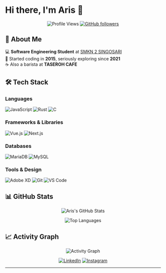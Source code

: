 # Hi there, I'm **Aris** 👋

<div align="center">

![Profile Views](https://komarev.com/ghpvc/?username=Witthayanuraks&color=blue)
[![GitHub followers](https://img.shields.io/github/followers/Witthayanuraks?label=Follow&style=social)](https://github.com/Witthayanuraks)

</div>

## 🚀 About Me

💻 **Software Engineering Student** at [SMKN 2 SINGOSARI](https://www.smkn2singosari.sch.id)  
🚀 Started coding in **2015**, seriously exploring since **2021**  
☕ Also a barista at **TASEROH CAFE**  

## 🛠️ Tech Stack

### Languages
![JavaScript](https://img.shields.io/badge/JavaScript-F7DF1E?style=for-the-badge&logo=javascript&logoColor=black)
![Rust](https://img.shields.io/badge/Rust-000000?style=for-the-badge&logo=rust&logoColor=white)
![C](https://img.shields.io/badge/C-00599C?style=for-the-badge&logo=c&logoColor=white)

### Frameworks & Libraries
![Vue.js](https://img.shields.io/badge/Vue.js-35495E?style=for-the-badge&logo=vue.js&logoColor=4FC08D)
![Next.js](https://img.shields.io/badge/Next.js-000000?style=for-the-badge&logo=next.js&logoColor=white)

### Databases
![MariaDB](https://img.shields.io/badge/MariaDB-003545?style=for-the-badge&logo=mariadb&logoColor=white)
![MySQL](https://img.shields.io/badge/MySQL-4479A1?style=for-the-badge&logo=mysql&logoColor=white)

### Tools & Design
![Adobe XD](https://img.shields.io/badge/Adobe%20XD-470137?style=for-the-badge&logo=Adobe%20XD&logoColor=FF61F6)
![Git](https://img.shields.io/badge/Git-F05032?style=for-the-badge&logo=git&logoColor=white)
![VS Code](https://img.shields.io/badge/VS%20Code-007ACC?style=for-the-badge&logo=visual-studio-code&logoColor=white)

## 📊 GitHub Stats

<div align="center">

![Aris's GitHub Stats](https://github-readme-stats.vercel.app/api?username=Witthayanuraks&show_icons=true&theme=dark&hide_border=true&count_private=true)

![Top Languages](https://github-readme-stats.vercel.app/api/top-langs/?username=Witthayanuraks&theme=dark&hide_border=true&layout=compact&count_private=true)

</div>

## 📈 Activity Graph

<div align="center">

![Activity Graph](https://github-readme-activity-graph.vercel.app/graph?username=Witthayanuraks&theme=react-dark&hide_border=true)

</div>

<div align="center">

[![LinkedIn](https://img.shields.io/badge/LinkedIn-0077B5?style=for-the-badge&logo=linkedin&logoColor=white)](https://id.linkedin.com/in/harris-maulana-saputra-97275132a?original_referer=https%3A%2F%2Fwww.google.com%2F)
[![Instagram](https://img.shields.io/badge/Instagram-E4405F?style=for-the-badge&logo=instagram&logoColor=white)](https://instagram.com/helvatich)

</div>

---

